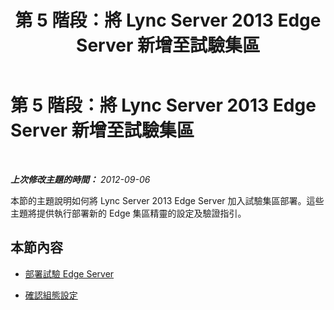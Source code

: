 ﻿---
title: 第 5 階段：將 Lync Server 2013 Edge Server 新增至試驗集區
TOCTitle: 第 5 階段：將 Lync Server 2013 Edge Server 新增至試驗集區
ms:assetid: d2fd0a2f-8fec-4f86-a5b0-7f7d03172016
ms:mtpsurl: https://technet.microsoft.com/zh-tw/library/JJ205266(v=OCS.15)
ms:contentKeyID: 49292427
ms.date: 08/10/2015
mtps_version: v=OCS.15
ms.translationtype: HT
---

# 第 5 階段：將 Lync Server 2013 Edge Server 新增至試驗集區

 

_**上次修改主題的時間：** 2012-09-06_

本節的主題說明如何將 Lync Server 2013 Edge Server 加入試驗集區部署。這些主題將提供執行部署新的 Edge 集區精靈的設定及驗證指引。

## 本節內容

  - [部署試驗 Edge Server](deploy-pilot-edge-server.md)

  - [確認組態設定](verify-configuration-settings.md)

